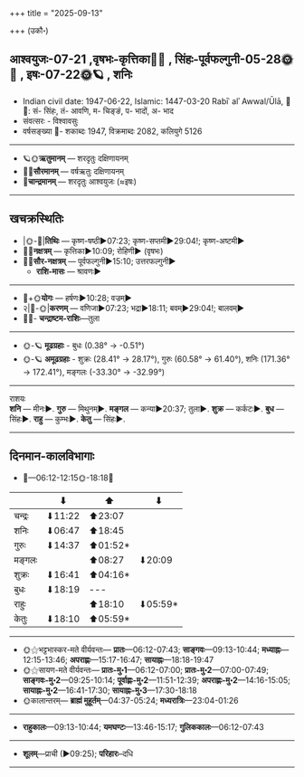 +++
title = "2025-09-13"

+++
(उकौ॰)
## आश्वयुजः-07-21  ,वृषभः-कृत्तिका🌛🌌  ,  सिंहः-पूर्वफल्गुनी-05-28🌞🌌  ,  इषः-07-22🌞🪐  , शनिः
- Indian civil date: 1947-06-22, Islamic: 1447-03-20 Rabīʿ alʾ Awwal/Ūlā, 🌌🌞: सं- सिंहः, तं- आवणि, म- चिङ्ङं, प- भादों, अ- भाद
- संवत्सरः - विश्वावसुः
- वर्षसङ्ख्या 🌛- शकाब्दः 1947, विक्रमाब्दः 2082, कलियुगे 5126
___________________
- 🪐🌞**ऋतुमानम्** — शरदृतुः दक्षिणायनम्
- 🌌🌞**सौरमानम्** — वर्षऋतुः दक्षिणायनम्
- 🌛**चान्द्रमानम्** — शरदृतुः आश्वयुजः (≈इषः)
___________________


## खचक्रस्थितिः
- |🌞-🌛|**तिथिः** — कृष्ण-षष्ठी►07:23; कृष्ण-सप्तमी►29:04!; कृष्ण-अष्टमी►  
- 🌌🌛**नक्षत्रम्** — कृत्तिका►10:09; रोहिणी► (वृषभः)  
- 🌌🌞**सौर-नक्षत्रम्** — पूर्वफल्गुनी►15:10; उत्तरफल्गुनी►  
  - **राशि-मासः** — श्रावणः► 
___________________
- 🌛+🌞**योगः** — हर्षणः►10:28; वज्रम्►  
- २|🌛-🌞|**करणम्** — वणिजा►07:23; भद्रा►18:11; बवम्►29:04!; बालवम्►  
- 🌌🌛- **चन्द्राष्टम-राशिः**—तुला  
___________________
- 🌞-🪐 **मूढग्रहाः** - बुधः (0.38° → -0.51°)
- 🌞-🪐 **अमूढग्रहाः** - शुक्रः (28.41° → 28.17°), गुरुः (60.58° → 61.40°), शनिः (171.36° → 172.41°), मङ्गलः (-33.30° → -32.99°)
___________________
राशयः  
**शनि** — मीनः►. **गुरु** — मिथुनम्►. **मङ्गल** — कन्या►20:37; तुला►. **शुक्र** — कर्कटः►. **बुध** — सिंहः►. **राहु** — कुम्भः►. **केतु** — सिंहः►. 
___________________


## दिनमान-कालविभागाः
- 🌅—06:12-12:15🌞-18:18🌇  

|      |⬇     |⬆     |⬇     |
|------|-----|-----|------|
|चन्द्रः|⬇11:22 |⬆23:07 |     |
|शनिः   |⬇06:47 |⬆18:45 |     |
|गुरुः  |⬇14:37 |⬆01:52*|     |
|मङ्गलः |     |⬆08:27 |⬇20:09 |
|शुक्रः |⬇16:41 |⬆04:16*|     |
|बुधः   |⬇18:19 |---|     |
|राहुः  |     |⬆18:10 |⬇05:59*|
|केतुः  |⬇18:10 |⬆05:59*|     |
___________________
- 🌞⚝भट्टभास्कर-मते वीर्यवन्तः— **प्रातः**—06:12-07:43; **साङ्गवः**—09:13-10:44; **मध्याह्नः**—12:15-13:46; **अपराह्णः**—15:17-16:47; **सायाह्नः**—18:18-19:47  
- 🌞⚝सायण-मते वीर्यवन्तः— **प्रातः-मु॰1**—06:12-07:00; **प्रातः-मु॰2**—07:00-07:49; **साङ्गवः-मु॰2**—09:25-10:14; **पूर्वाह्णः-मु॰2**—11:51-12:39; **अपराह्णः-मु॰2**—14:16-15:05; **सायाह्नः-मु॰2**—16:41-17:30; **सायाह्नः-मु॰3**—17:30-18:18  
- 🌞कालान्तरम्— **ब्राह्मं मुहूर्तम्**—04:37-05:24; **मध्यरात्रिः**—23:04-01:26  
___________________
- **राहुकालः**—09:13-10:44; **यमघण्टः**—13:46-15:17; **गुलिककालः**—06:12-07:43  
___________________
- **शूलम्**—प्राची (►09:25); **परिहारः**–दधि  
___________________
